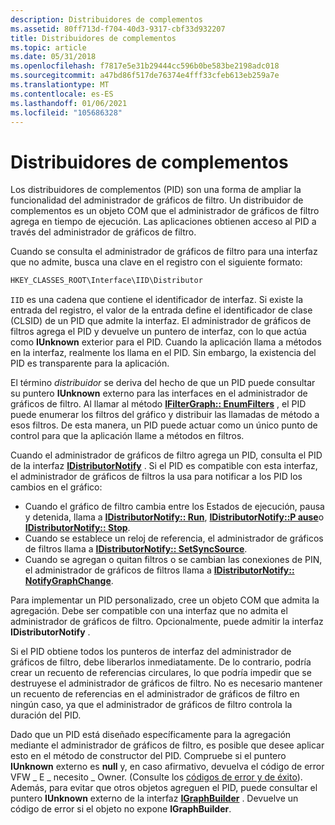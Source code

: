 ```yaml
---
description: Distribuidores de complementos
ms.assetid: 80ff713d-f704-40d3-9317-cbf33d932207
title: Distribuidores de complementos
ms.topic: article
ms.date: 05/31/2018
ms.openlocfilehash: f7817e5e31b29444cc596b0be583be2198adc018
ms.sourcegitcommit: a47bd86f517de76374e4fff33cfeb613eb259a7e
ms.translationtype: MT
ms.contentlocale: es-ES
ms.lasthandoff: 01/06/2021
ms.locfileid: "105686328"
---
```

# <a name="plug-in-distributors"></a>Distribuidores de complementos

Los distribuidores de complementos (PID) son una forma de ampliar la funcionalidad del administrador de gráficos de filtro. Un distribuidor de complementos es un objeto COM que el administrador de gráficos de filtro agrega en tiempo de ejecución. Las aplicaciones obtienen acceso al PID a través del administrador de gráficos de filtro.

Cuando se consulta el administrador de gráficos de filtro para una interfaz que no admite, busca una clave en el registro con el siguiente formato:


```C++
HKEY_CLASSES_ROOT\Interface\IID\Distributor
```



`IID` es una cadena que contiene el identificador de interfaz. Si existe la entrada del registro, el valor de la entrada define el identificador de clase (CLSID) de un PID que admite la interfaz. El administrador de gráficos de filtros agrega el PID y devuelve un puntero de interfaz, con lo que actúa como **IUnknown** exterior para el PID. Cuando la aplicación llama a métodos en la interfaz, realmente los llama en el PID. Sin embargo, la existencia del PID es transparente para la aplicación.

El término *distribuidor* se deriva del hecho de que un PID puede consultar su puntero **IUnknown** externo para las interfaces en el administrador de gráficos de filtro. Al llamar al método [**IFilterGraph:: EnumFilters**](/windows/desktop/api/Strmif/nf-strmif-ifiltergraph-enumfilters) , el PID puede enumerar los filtros del gráfico y distribuir las llamadas de método a esos filtros. De esta manera, un PID puede actuar como un único punto de control para que la aplicación llame a métodos en filtros.

Cuando el administrador de gráficos de filtro agrega un PID, consulta el PID de la interfaz [**IDistributorNotify**](/windows/desktop/api/Strmif/nn-strmif-idistributornotify) . Si el PID es compatible con esta interfaz, el administrador de gráficos de filtros la usa para notificar a los PID los cambios en el gráfico:

-   Cuando el gráfico de filtro cambia entre los Estados de ejecución, pausa y detenida, llama a [**IDistributorNotify:: Run**](/windows/desktop/api/Strmif/nf-strmif-idistributornotify-run), [**IDistributorNotify::P ause**](/windows/desktop/api/Strmif/nf-strmif-idistributornotify-pause)o [**IDistributorNotify:: Stop**](/windows/desktop/api/Strmif/nf-strmif-idistributornotify-stop).
-   Cuando se establece un reloj de referencia, el administrador de gráficos de filtros llama a [**IDistributorNotify:: SetSyncSource**](/windows/desktop/api/Strmif/nf-strmif-idistributornotify-setsyncsource).
-   Cuando se agregan o quitan filtros o se cambian las conexiones de PIN, el administrador de gráficos de filtros llama a [**IDistributorNotify:: NotifyGraphChange**](/windows/desktop/api/Strmif/nf-strmif-idistributornotify-notifygraphchange).

Para implementar un PID personalizado, cree un objeto COM que admita la agregación. Debe ser compatible con una interfaz que no admita el administrador de gráficos de filtro. Opcionalmente, puede admitir la interfaz **IDistributorNotify** .

Si el PID obtiene todos los punteros de interfaz del administrador de gráficos de filtro, debe liberarlos inmediatamente. De lo contrario, podría crear un recuento de referencias circulares, lo que podría impedir que se destruyese el administrador de gráficos de filtro. No es necesario mantener un recuento de referencias en el administrador de gráficos de filtro en ningún caso, ya que el administrador de gráficos de filtro controla la duración del PID.

Dado que un PID está diseñado específicamente para la agregación mediante el administrador de gráficos de filtro, es posible que desee aplicar esto en el método de constructor del PID. Compruebe si el puntero **IUnknown** externo es **null** y, en caso afirmativo, devuelva el código de error VFW \_ E \_ necesito \_ Owner. (Consulte los [códigos de error y de éxito](error-and-success-codes.md)). Además, para evitar que otros objetos agreguen el PID, puede consultar el puntero **IUnknown** externo de la interfaz [**IGraphBuilder**](/windows/desktop/api/Strmif/nn-strmif-igraphbuilder) . Devuelve un código de error si el objeto no expone **IGraphBuilder**.

 

 



